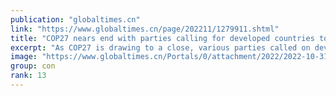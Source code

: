 ```yaml
---
publication: "globaltimes.cn"
link: "https://www.globaltimes.cn/page/202211/1279911.shtml"
title: "COP27 nears end with parties calling for developed countries to fulfill their finance pledge"
excerpt: "As COP27 is drawing to a close, various parties called on developed countries to fulfill their pledge of providing $100 billion per year for developing countries to tackle climate damage, however, som"
image: "https://www.globaltimes.cn/Portals/0/attachment/2022/2022-10-31/4f2912f8-a1c0-4d3f-9265-2a70b7a64585_s.jpeg"
group: con
rank: 13
---
```

